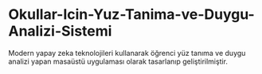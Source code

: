 # Okullar-Icin-Yuz-Tanima-ve-Duygu-Analizi-Sistemi
Modern yapay zeka teknolojileri kullanarak öğrenci yüz tanıma ve duygu analizi yapan masaüstü uygulaması olarak tasarlanıp geliştirilmiştir.
